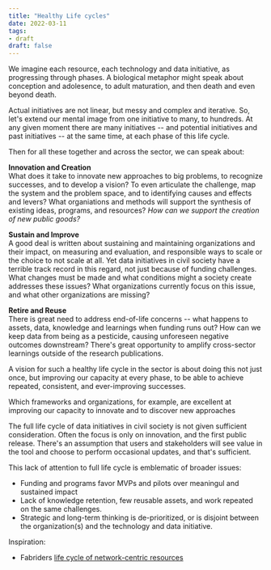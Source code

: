 ```yaml
---
title: "Healthy Life cycles"
date: 2022-03-11
tags:
- draft
draft: false
---
```


We imagine each resource, each technology and data initiative, as progressing through phases. A biological metaphor might speak about conception and adolesence, to adult maturation, and then death and even beyond death. 

Actual initiatives are not linear, but messy and complex and iterative. So, let's extend our mental image from one initiative to many, to hundreds. At any given moment there are many initiatives -- and potential initiatives and past initiatives -- at the same time, at each phase of this life cycle. 

Then for all these together and across the sector, we can speak about: 

**Innovation and Creation**<br/>
What does it take to innovate new approaches to big problems, to recognize successes, and to develop a vision? To even articulate the challenge, map the system and the problem space, and to identifying causes and effects and levers? What organiations and methods will support the synthesis of existing ideas, programs, and resources? *How can we support the creation of new public goods?*

**Sustain and Improve**<br/>
A good deal is written about sustaining and maintaining organizations and their impact, on measuring and evaluation, and responsible ways to scale or the choice to not scale at all. Yet data initiatives in civil society have a terrible track record in this regard, not just because of funding challenges. What changes must be made and what conditions might a society create addresses these issues? What organizations currently focus on this issue, and what other organizations are missing?

**Retire and Reuse**<br/>
There is great need to address end-of-life concerns -- what happens to assets, data, knowledge and learnings when funding runs out? How can we keep data from being as a pesticide, causing unforeseen negative outcomes downstream? There's great opportunity to amplify cross-sector learnings outside of the research publications. 


A vision for such a healthy life cycle in the sector is about doing this not just once, but improving our capacity at every phase, to be able to achieve repeated, consistent, and ever-improving successes. 

Which frameworks and organizations, for example, are excellent at improving our capacity to innovate and to discover new approaches

The full life cycle of data initiatives in civil society is not given sufficient consideration. Often the focus is only on innovation, and the first public release. There's an assumption that users and stakeholders will see value in the tool and choose to perform occasional updates, and that's sufficient. 

This lack of attention to full life cycle is emblematic of broader issues:
* Funding and programs favor MVPs and pilots over meaningul and sustained impact
* Lack of knowledge retention, few reusable assets, and work repeated on the same challenges. 
* Strategic and long-term thinking is de-prioritized, or is disjoint between the organization(s) and the technology and data initiative. 

Inspiration: 
* Fabriders [life cycle of network-centric resources](https://www.fabriders.net/network-centric-resources-lifecycle/)

